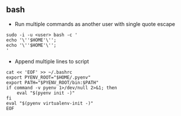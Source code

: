 ## bash
* Run multiple commands as another user with single quote escape
```
sudo -i -u <user> bash -c '
echo '\''$HOME'\'';
echo '\''$HOME'\'';
'
```

* Append multiple lines to script
```
cat << 'EOF' >> ~/.bashrc
export PYENV_ROOT="$HOME/.pyenv"
export PATH="$PYENV_ROOT/bin:$PATH"
if command -v pyenv 1>/dev/null 2>&1; then
    eval "$(pyenv init -)"
fi
eval "$(pyenv virtualenv-init -)"
EOF
```
